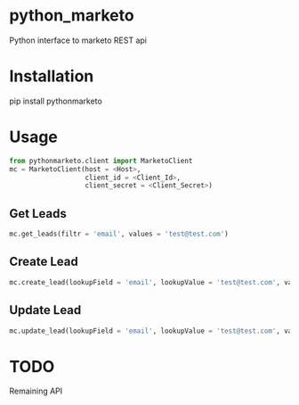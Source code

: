 python_marketo
==============

Python interface to marketo REST api

Installation
============

pip install pythonmarketo

Usage
=====
```python
from pythonmarketo.client import MarketoClient
mc = MarketoClient(host = <Host>, 
                   client_id = <Client_Id>, 
                   client_secret = <Client_Secret>)
```
Get Leads
---------
```python
mc.get_leads(filtr = 'email', values = 'test@test.com')
```
Create Lead
------------
```python
mc.create_lead(lookupField = 'email', lookupValue = 'test@test.com', values = {'firstName':'Test1', 'lastName':'Test2'})
```
Update Lead
------------
```python
mc.update_lead(lookupField = 'email', lookupValue = 'test@test.com', values = {'firstName':'Test1', 'lastName':'Test2'})
```

TODO
====
Remaining API
